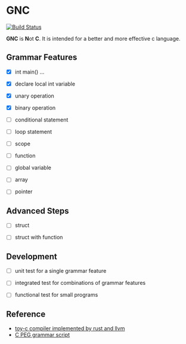 # GNC 

[![Build Status](https://github.com/PAN-Ziyue/GNC/workflows/build/badge.svg?event=push)](https://github.com/PAN-Ziyue/GNC/actions?workflow=build)

**GNC** is **N**ot **C**. It is intended for a better and more effective c language.

## Grammar Features

- [x] int main() ...
- [x] declare local int variable
- [x] unary operation  
- [x] binary operation
- [ ] conditional statement
- [ ] loop statement
- [ ] scope 
- [ ] function
- [ ] global variable
- [ ] array
- [ ] pointer


## Advanced Steps

- [ ] struct
- [ ] struct with function


## Development

- [ ] unit test for a single grammar feature
- [ ] integrated test for combinations of grammar features
- [ ] functional test for small programs


## Reference

- [toy-c compiler implemented by rust and llvm](https://github.com/maekawatoshiki/rucc)
- [C PEG grammar script](https://github.com/pointlander/peg/blob/master/grammars/c/c.peg)
